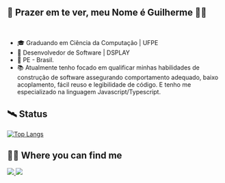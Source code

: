 ## 👋 Prazer em te ver, meu Nome é Guilherme 🤭🤭
<br>
<ul>
  <li> 🎓 Graduando em Ciência da Computação | UFPE </li>
  <li> 💼 Desenvolvedor de Software | DSPLAY </li>
  <li>📍 PE - Brasil. </li>
  <li> 📚 Atualmente tenho focado em qualificar minhas habilidades de construção de software assegurando comportamento adequado, baixo acoplamento, fácil reuso e legibilidade de código. E tenho me especializado na linguagem Javascript/Typescript.  </li>
</ul>

## 🛰️ Status

[![Top Langs](https://github-readme-stats.vercel.app/api/top-langs/?username=guilherme4g&layout=compact&theme=radical)](https://github.com/anuraghazra/github-readme-stats)

## 🕵🏿 Where you can find me

<a href="https://www.linkedin.com/in/joseguilhermenvs/" target="_blank"> 
  <img src="https://img.shields.io/badge/-Linkedin-6633cc?style=for-the-badge&logo=LinkedIn&color=blue&link=https://www.linkedin.com/in/joseguilhermenvs/"> 
</a>

<a href="https://medium.com/@jgnvs6" target="_blank"> 
  <img src="https://img.shields.io/badge/medium-%2312100E.svg?&style=for-the-badge&logo=medium&logoColor=white" />
</a> 
